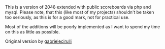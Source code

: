 This is a version of 2048 extended with public scoreboards via php and mysql. Please note, that this (like most of my projects) shouldn't be taken too seriously, as this is for a good mark, not for practical use.

Most of the additions will be poorly implemented as I want to spend my time on this as little as possible.

Original version by [gabrielecirulli](http://gabrielecirulli.github.io/2048/)